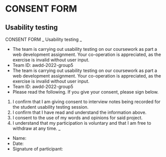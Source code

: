 # CONSENT FORM

## Usability testing

CONSENT FORM
_
Usability testing
_
- The team is carrying out usability testing on our coursework as part a web development assignment. Your co-operation is appreciated, as the exercise is invalid without user input.
- Team ID: awdd-2022-group5
- The team is carrying out usability testing on our coursework as part a web development assignment. Your co-operation is appreciated, as the exercise is invalid without user input.
- Team ID: awdd-2022-group5
- Please read the following. If you give your consent, please sign below.
1.	I confirm that I am giving consent to interview notes being recorded for the student usability testing session.
2.	I confirm that I have read and understand the information above.
3.	I consent to the use of my words and opinions for said project.
4.	I understand that my participation is voluntary and that I am free to withdraw at any time.
_ 
- Name: 
- Date: 
- Signature of participant:   


